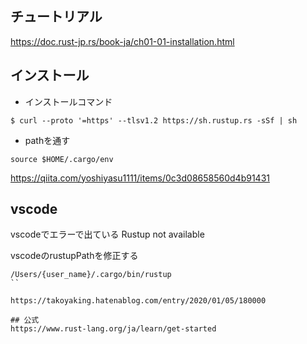 ## チュートリアル
https://doc.rust-jp.rs/book-ja/ch01-01-installation.html

## インストール
* インストールコマンド
```
$ curl --proto '=https' --tlsv1.2 https://sh.rustup.rs -sSf | sh
```
* pathを通す
```
source $HOME/.cargo/env
```

https://qiita.com/yoshiyasu1111/items/0c3d08658560d4b91431

## vscode
vscodeでエラーで出ている
Rustup not available

vscodeのrustupPathを修正する
```
/Users/{user_name}/.cargo/bin/rustup
``

https://takoyaking.hatenablog.com/entry/2020/01/05/180000

## 公式
https://www.rust-lang.org/ja/learn/get-started